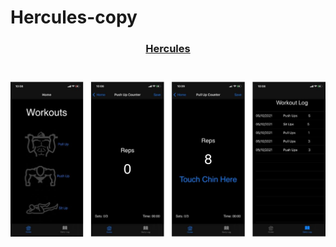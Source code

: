 # Hercules-copy

<div align="center">
  <h3><a href="https://sites.google.com/view/fitapp-repcounter/home?authuser=0"> Hercules </a><h3>
  </br>
  <img src="Hercules/Assets.xcassets/Hercules-mainpage.JPG" width="650 height="400" title="hover text">
</div>
